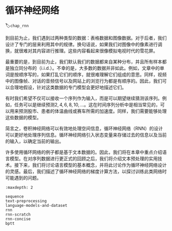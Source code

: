 # 循环神经网络
:label:`chap_rnn`

到目前为止，我们遇到过两种类型的数据：表格数据和图像数据。对于后者，我们设计了专门的层来利用其中的规律。换句话说，如果我们对图像中的像素进行调换，就很难对其内容进行推理。这些内容看起来很像模拟电视时代的雪花屏。

最重要的是，到目前为止，我们默认我们的数据都来自某种分布，并且所有样本都是独立同分布的（i.i.d.）。不幸的是，大多数的数据并非如此。例如，文章中的单词是按顺序写的，如果打乱它们的顺序，就很难理解它们组成的意思。同样，视频中的图像帧、对话的音频信号以及网站上的浏览行为都是有顺序的。因此，我们可以合理地假设，针对这类数据的专门模型会更好地描述它们。

有时我们希望不仅可以接收一个序列作为输入，而是可以期望继续猜测该序列。例如，任务可以是继续预测$2, 4, 6, 8, 10, \ldots$。这在时间序列分析中是相当常见的，可以用来预测股市、患者的体温曲线或赛车所需的加速度。同样，我们需要能够处理这些数据的模型。

简言之，卷积神经网络可以有效地处理空间信息，循环神经网络（RNN）的设计可以更好地处理序列信息。循环神经网络引入状态变量来存储过去的信息以及当前的输入，以确定当前的输出。

许多使用循环网络的例子都是基于文本数据的。因此，我们将在本章中重点介绍语言模型。在对序列数据进行更正式的回顾之后，我们将介绍文本预处理的实用技术。接下来，我们将讨论语言模型的基本概念，并将此讨论作为循环神经网络设计的灵感。最后，我们描述了循环神经网络的梯度计算方法，以探讨训练此类网络时可能遇到的问题。

```toc
:maxdepth: 2

sequence
text-preprocessing
language-models-and-dataset
rnn
rnn-scratch
rnn-concise
bptt
```
